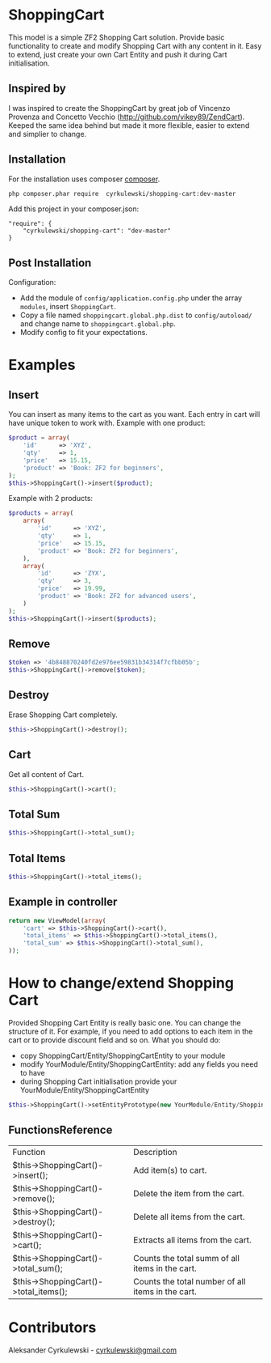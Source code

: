 ShoppingCart
============================

This model is a simple ZF2 Shopping Cart solution. Provide basic functionality to create and modify Shopping Cart with any content in it. Easy to extend, just create your own Cart Entity and push it during Cart initialisation.

Inspired by
------------
I was inspired to create the ShoppingCart by great job of Vincenzo Provenza and Concetto Vecchio (http://github.com/vikey89/ZendCart). Keeped the same idea behind but made it more flexible, easier to extend and simplier to change.


Installation
------------
For the installation uses composer [composer](http://getcomposer.org "composer - package manager").

```sh
php composer.phar require  cyrkulewski/shopping-cart:dev-master
```

Add this project in your composer.json:


    "require": {
        "cyrkulewski/shopping-cart": "dev-master"
    }
    

Post Installation
------------
Configuration:
- Add the module of `config/application.config.php` under the array `modules`, insert `ShoppingCart`.
- Copy a file named `shoppingcart.global.php.dist` to `config/autoload/` and change name to `shoppingcart.global.php`.
- Modify config to fit your expectations.


Examples
=====================================
Insert
------------
You can insert as many items to the cart as you want. Each entry in cart will have unique token to work with.
Example with one product:
```php
$product = array(
    'id'      => 'XYZ',
    'qty'     => 1,
    'price'   => 15.15,
    'product' => 'Book: ZF2 for beginners',
);
$this->ShoppingCart()->insert($product);
```
Example with 2 products:
```php
$products = array(
    array(
        'id'      => 'XYZ',
        'qty'     => 1,
        'price'   => 15.15,
        'product' => 'Book: ZF2 for beginners',
    ),
    array(
        'id'      => 'ZYX',
        'qty'     => 3,
        'price'   => 19.99,
        'product' => 'Book: ZF2 for advanced users',
    )
);
$this->ShoppingCart()->insert($products);
```


Remove
------------
```php
$token => '4b848870240fd2e976ee59831b34314f7cfbb05b';
$this->ShoppingCart()->remove($token);
```

Destroy
------------
Erase Shopping Cart completely.
```php
$this->ShoppingCart()->destroy();
```

Cart
------------
Get all content of Cart.
```php
$this->ShoppingCart()->cart();
```

Total Sum
------------
```php
$this->ShoppingCart()->total_sum();
```

Total Items
------------
```php
$this->ShoppingCart()->total_items();
```


Example in controller
------------
```php
return new ViewModel(array(
    'cart' => $this->ShoppingCart()->cart(),
    'total_items' => $this->ShoppingCart()->total_items(),
    'total_sum' => $this->ShoppingCart()->total_sum(),
));
```

How to change/extend Shopping Cart
=====================================
Provided Shopping Cart Entity is really basic one. You can change the structure of it. For example, if you need to add options to each item in the cart or to provide discount field and so on. What you should do:
* copy ShoppingCart/Entity/ShoppingCartEntity to your module
* modify YourModule/Entity/ShoppingCartEntity: add any fields you need to have
* during Shopping Cart initialisation provide your YourModule/Entity/ShoppingCartEntity
```php
$this->ShoppingCart()->setEntityPrototype(new YourModule/Entity/ShoppingCartEntity());
```


FunctionsReference
------------
<table>
    <tr>
    <td>Function</td>
    <td>Description</td></tr>
    <tr><td>$this->ShoppingCart()->insert();</td><td>Add item(s) to cart.</td></tr>
    <tr><td>$this->ShoppingCart()->remove();</td><td>Delete the item from the cart.</td></tr>
    <tr><td>$this->ShoppingCart()->destroy();</td><td>Delete all items from the cart.</td></tr>
    <tr><td>$this->ShoppingCart()->cart();</td><td>Extracts all items from the cart.</td></tr>
    <tr><td>$this->ShoppingCart()->total_sum();</td><td>Counts the total summ of all items in the cart.</td></tr>
    <tr><td>$this->ShoppingCart()->total_items();</td><td>Counts the total number of all items in the cart.</td></tr>
</table>

Contributors
=====================================

Aleksander Cyrkulewski - cyrkulewski@gmail.com
